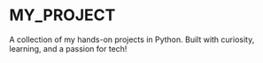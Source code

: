 # MY_PROJECT
A collection of my hands-on projects in Python. Built with curiosity, learning, and a passion for tech!
